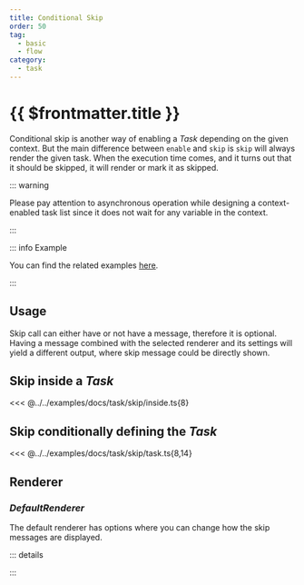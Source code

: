 ```yaml
---
title: Conditional Skip
order: 50
tag:
  - basic
  - flow
category:
  - task
---
```


# {{ $frontmatter.title }}

Conditional skip is another way of enabling a _Task_ depending on the given context. But the main difference between `enable` and `skip` is `skip` will always render the given task. When the execution time comes, and it turns out that it should be skipped, it will render or mark it as skipped.

<!-- more -->

::: warning

Please pay attention to asynchronous operation while designing a context-enabled task list since it does not wait for any variable in the context.

:::

::: info Example

You can find the related examples [here](https://github.com/listr2/listr2/tree/master/examples/task-skip.example.ts).

:::

## Usage

Skip call can either have or not have a message, therefore it is optional. Having a message combined with the selected renderer and its settings will yield a different output, where skip message could be directly shown.

## Skip inside a _Task_

<<< @../../examples/docs/task/skip/inside.ts{8}

## Skip conditionally defining the _Task_

<<< @../../examples/docs/task/skip/task.ts{8,14}

## Renderer

### _DefaultRenderer_

The default renderer has options where you can change how the skip messages are displayed.

::: details

<!-- @include: ../api/listr2/interfaces/ListrDefaultRendererOptions.md{168,221} -->

:::
